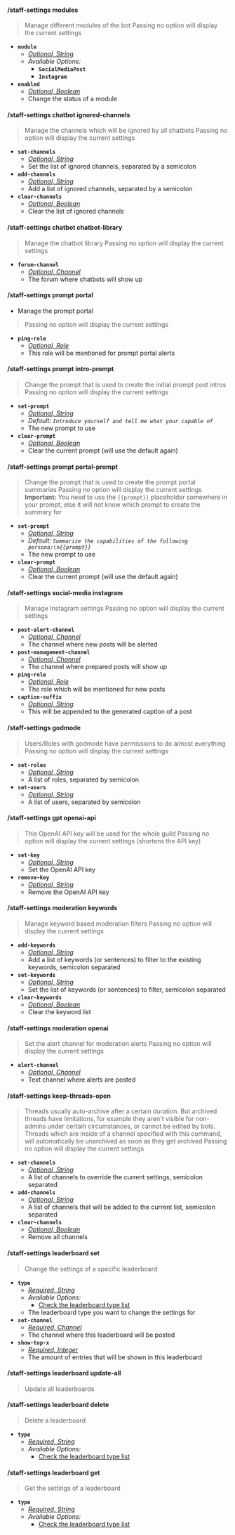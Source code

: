 #### /staff-settings modules
> Manage different modules of the bot
> Passing no option will display the current settings
- **`module`**
  - *[Optional, String](proompter-documentation/guides/Quickstart/Slash%20Commands.md####String)*
  - *Available Options:*
    - **`SocialMediaPost`**
	- **`Instagram`**
- **`enabled`**
  - *[Optional, Boolean](proompter-documentation/guides/Quickstart/Slash%20Commands.md####Boolean)*
  - Change the status of a module

#### /staff-settings chatbot ignored-channels
> Manage the channels which will be ignored by all chatbots
> Passing no option will display the current settings
- **`set-channels`**
  - *[Optional, String](proompter-documentation/guides/Quickstart/Slash%20Commands.md####String)*
  - Set the list of ignored channels, separated by a semicolon
- **`add-channels`**
  - *[Optional, String](proompter-documentation/guides/Quickstart/Slash%20Commands.md####String)*
  - Add a list of ignored channels, separated by a semicolon
- **`clear-channels`**
  - *[Optional, Boolean](proompter-documentation/guides/Quickstart/Slash%20Commands.md####Boolean)*
  - Clear the list of ignored channels

#### /staff-settings chatbot chatbot-library
> Manage the chatbot library
> Passing no option will display the current settings
- **`forum-channel`**
  - *[Optional, Channel](proompter-documentation/guides/Quickstart/Slash%20Commands.md####Channel)*
  - The forum where chatbots will show up

#### /staff-settings prompt portal
- Manage the prompt portal
> Passing no option will display the current settings
- **`ping-role`**
  - *[Optional, Role](proompter-documentation/guides/Quickstart/Slash%20Commands.md####Role)*
  - This role will be mentioned for prompt portal alerts

#### /staff-settings prompt intro-prompt
> Change the prompt that is used to create the initial prompt post intros
> Passing no option will display the current settings
- **`set-prompt`**
  - *[Optional, String](../reference/Slash%20Commands####String)*
  - *Default: `Introduce yourself and tell me what your capable of`*
  - The new prompt to use
- **`clear-prompt`**
  - *[Optional, Boolean](../reference/Slash%20Commands####Boolean)*
  - Clear the current prompt (will use the default again)

#### /staff-settings prompt portal-prompt
> Change the prompt that is used to create the prompt portal summaries
> Passing no option will display the current settings
> **Important:** You need to use the `{{prompt}}` placeholder somewhere in your prompt, else it will not know which prompt to create the summary for
- **`set-prompt`**
  - *[Optional, String](../reference/Slash%20Commands####String)*
  - *Default: `Summarize the capabilities of the following persona:\n{{prompt}}`*
  - The new prompt to use
- **`clear-prompt`**
  - *[Optional, Boolean](../reference/Slash%20Commands####Boolean)*
  - Clear the current prompt (will use the default again)

#### /staff-settings social-media instagram
> Manage Instagram settings
> Passing no option will display the current settings
- **`post-alert-channel`**
  - *[Optional, Channel](proompter-documentation/guides/Quickstart/Slash%20Commands.md####Channel)*
  - The channel where new posts will be alerted
- **`post-management-channel`**
  - *[Optional, Channel](proompter-documentation/guides/Quickstart/Slash%20Commands.md####Channel)*
  - The channel where prepared posts will show up
- **`ping-role`**
  - *[Optional, Role](proompter-documentation/guides/Quickstart/Slash%20Commands.md####Role)*
  - The role which will be mentioned for new posts
- **`caption-suffix`**
  - *[Optional, String](proompter-documentation/guides/Quickstart/Slash%20Commands.md####String)*
  - This will be appended to the generated caption of a post

#### /staff-settings godmode
> Users/Roles with godmode have permissions to do almost everything
> Passing no option will display the current settings
- **`set-roles`**
  - *[Optional, String](proompter-documentation/guides/Quickstart/Slash%20Commands.md####String)*
  - A list of roles, separated by semicolon
- **`set-users`**
  - *[Optional, String](proompter-documentation/guides/Quickstart/Slash%20Commands.md####String)*
  - A list of users, separated by semicolon
  
#### /staff-settings gpt openai-api
> This OpenAI API key will be used for the whole guild
> Passing no option will display the current settings (shortens the API key)
- **`set-key`**
  - *[Optional, String](proompter-documentation/guides/Quickstart/Slash%20Commands.md####String)*
  - Set the OpenAI API key
- **`remove-key`**
  - *[Optional, String](proompter-documentation/guides/Quickstart/Slash%20Commands.md####String)*
  - Remove the OpenAI API key

#### /staff-settings moderation keywords
> Manage keyword based moderation filters
> Passing no option will display the current settings
- **`add-keywords`**
  - *[Optional, String](proompter-documentation/guides/Quickstart/Slash%20Commands.md####String)*
  - Add a list of keywords (or sentences) to filter to the existing keywords, semicolon separated
- **`set-keywords`**
  - *[Optional, String](proompter-documentation/guides/Quickstart/Slash%20Commands.md####String)*
  - Set the list of keywords (or sentences) to filter, semicolon separated
- **`clear-keywords`**
  - *[Optional, Boolean](proompter-documentation/guides/Quickstart/Slash%20Commands.md####Boolean)*
  - Clear the keyword list

#### /staff-settings moderation openai
> Set the alert channel for moderation alerts
> Passing no option will display the current settings
- **`alert-channel`**
  - *[Optional, Channel](proompter-documentation/guides/Quickstart/Slash%20Commands.md####Channel)*
  - Text channel where alerts are posted

#### /staff-settings keep-threads-open
> Threads usually auto-archive after a certain duration. But archived threads have limitations, for example they aren't visible for non-admins under certain circumstances, or cannot be edited by bots. Threads which are inside of a channel specified with this command, will automatically be unarchived as soon as they get archived
> Passing no option will display the current settings
- **`set-channels`**
  - *[Optional, String](proompter-documentation/guides/Quickstart/Slash%20Commands.md####String)*
  - A list of channels to override the current settings, semicolon separated
- **`add-channels`**
  - *[Optional, String](proompter-documentation/guides/Quickstart/Slash%20Commands.md####String)*
  - A list of channels that will be added to the current list, semicolon separated
- **`clear-channels`**
  - *[Optional, Boolean](proompter-documentation/guides/Quickstart/Slash%20Commands.md####Boolean)*
  - Remove all channels

#### /staff-settings leaderboard set
> Change the settings of a specific leaderboard
- **`type`**
  - *[Required, String](proompter-documentation/guides/Quickstart/Slash%20Commands.md####String)*
  - *Available Options:*
    - [Check the leaderboard type list](../reference/Leaderboards##Types)
  - The leaderboard type you want to change the settings for
- **`set-channel`**
  - *[Required, Channel](proompter-documentation/guides/Quickstart/Slash%20Commands.md####Channel)*
  - The channel where this leaderboard will be posted
- **`show-top-x`**
  - *[Required, Integer](proompter-documentation/guides/Quickstart/Slash%20Commands.md####Integer)*
  - The amount of entries that will be shown in this leaderboard

#### /staff-settings leaderboard update-all
> Update all leaderboards

#### /staff-settings leaderboard delete
> Delete a leaderboard
- **`type`**
  - *[Required, String](proompter-documentation/guides/Quickstart/Slash%20Commands.md####String)*
  - *Available Options:*
    - [Check the leaderboard type list](../reference/Leaderboards##Types)

#### /staff-settings leaderboard get
> Get the settings of a leaderboard
- **`type`**
  - *[Required, String](proompter-documentation/guides/Quickstart/Slash%20Commands.md####String)*
  - *Available Options:*
    - [Check the leaderboard type list](../reference/Leaderboards##Types)
